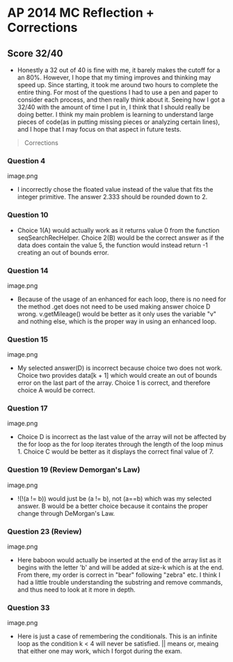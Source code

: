 # AP 2014 MC Reflection + Corrections

## Score 32/40 
* Honestly a 32 out of 40 is fine with me, it barely makes the cutoff for a an 80%. However, I hope that my timing improves and thinking may speed up. Since starting, it took me around two hours to complete the entire thing. For most of the questions I had to use a pen and paper to consider each process, and then really think about it. Seeing how I got a 32/40 with the amount of time I put in, I think that I should really be doing better. I think my main problem is learning to understand large pieces of code(as in putting missing pieces or analyzing certain lines), and I hope that I may focus on that aspect in future tests. 

> Corrections

### Question 4

image.png

* I incorrectly chose the floated value instead of the value that fits the integer primitive. The answer 2.333 should be rounded down to 2. 

### Question 10 

* Choice 1(A) would actually work as it returns value 0 from the function seqSearchRecHelper. Choice 2(B) would be the correct answer as if the data does contain the value 5, the function would instead return -1 creating an out of bounds error.

### Question 14

image.png

* Because of the usage of an enhanced for each loop, there is no need for the method .get does not need to be used making answer choice D wrong. v.getMileage() would be better as it only uses the variable "v" and nothing else, which is the proper way in using an enhanced loop. 

### Question 15
 
image.png

* My selected answer(D) is incorrect because choice two does not work. Choice two provides data[k + 1] which would create an out of bounds error on the last part of the array. Choice 1 is correct, and therefore choice A would be correct. 

### Question 17

image.png

* Choice D is incorrect as the last value of the array will not be affected by the for loop as the for loop iterates through the length of the loop minus 1. Choice C would be better as it displays the correct final value of 7. 

### Question 19 (Review Demorgan's Law)

image.png

* !(!(a != b)) would just be (a != b), not (a==b) which was my selected answer. B would be a better choice because it contains the proper change through DeMorgan's Law. 

### Question 23 (Review)

image.png

* Here baboon would actually be inserted at the end of the array list as it begins with the letter 'b' and will be added at size-k which is at the end. From there, my order is correct in "bear" following "zebra" etc. I think I had a little trouble understanding the substring and remove commands, and thus need to look at it more in depth. 

### Question 33 

image.png

* Here is just a case of remembering the conditionals. This is an infinite loop as the condition k < 4 will never be satisfied. || means or, meaing that either one may work, which I forgot during the exam. 